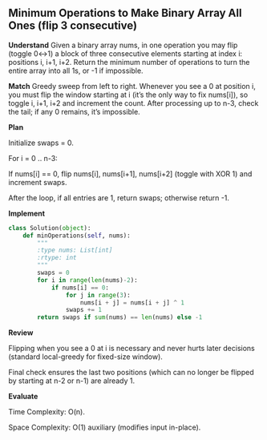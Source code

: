 ## Minimum Operations to Make Binary Array All Ones (flip 3 consecutive)

**Understand**
Given a binary array nums, in one operation you may flip (toggle 0↔1) a block of three consecutive elements starting at index i: positions i, i+1, i+2. Return the minimum number of operations to turn the entire array into all 1s, or -1 if impossible.

**Match**
Greedy sweep from left to right. Whenever you see a 0 at position i, you must flip the window starting at i (it’s the only way to fix nums[i]), so toggle i, i+1, i+2 and increment the count. After processing up to n-3, check the tail; if any 0 remains, it’s impossible.

**Plan**

Initialize swaps = 0.

For i = 0 .. n-3:

If nums[i] == 0, flip nums[i], nums[i+1], nums[i+2] (toggle with XOR 1) and increment swaps.

After the loop, if all entries are 1, return swaps; otherwise return -1.

**Implement**
```py
class Solution(object):
    def minOperations(self, nums):
        """
        :type nums: List[int]
        :rtype: int
        """
        swaps = 0
        for i in range(len(nums)-2):
            if nums[i] == 0:
                for j in range(3):
                    nums[i + j] = nums[i + j] ^ 1
                swaps += 1
        return swaps if sum(nums) == len(nums) else -1
```

**Review**

Flipping when you see a 0 at i is necessary and never hurts later decisions (standard local-greedy for fixed-size window).

Final check ensures the last two positions (which can no longer be flipped by starting at n-2 or n-1) are already 1.

**Evaluate**

Time Complexity: O(n).

Space Complexity: O(1) auxiliary (modifies input in-place).